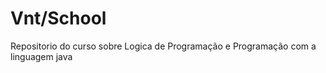 # Vnt/School

Repositorio do curso sobre Logica de Programação e 
Programação com a linguagem java

